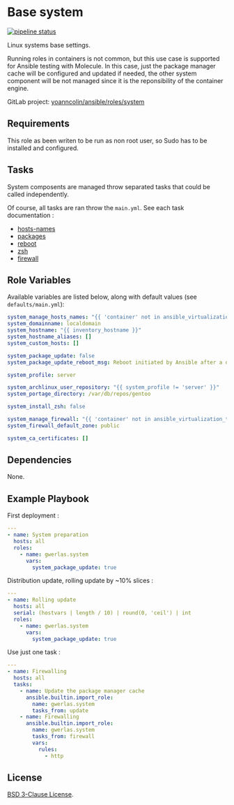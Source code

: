 Base system
===========

[![pipeline status](https://gitlab.com/yoanncolin/ansible/roles/system/badges/main/pipeline.svg)](https://gitlab.com/yoanncolin/ansible/roles/system/-/commits/main)

Linux systems base settings.

Running roles in containers is not common, but this use case is supported for
Ansible testing with Molecule. In this case, just the package manager cache
will be configured and updated if needed, the other system component will be
not managed since it is the reponsibility of the container engine.

GitLab project: [yoanncolin/ansible/roles/system](https://gitlab.com/yoanncolin/ansible/roles/system)

Requirements
------------

This role as been writen to be run as non root user, so Sudo has to be installed and configured.

Tasks
-----

System composents are managed throw separated tasks that could be called independently.

Of course, all tasks are ran throw the `main.yml`. See each task documentation :

* [hosts-names](docs/hosts-names.md)
* [packages](docs/packages.md)
* [reboot](docs/reboot.md)
* [zsh](docs/zsh.md)
* [firewall](docs/firewall.md)

Role Variables
--------------

Available variables are listed below, along with default values (see `defaults/main.yml`):

```yaml
system_manage_hosts_names: "{{ 'container' not in ansible_virtualization_tech_guest }}"
system_domainname: localdomain
system_hostname: "{{ inventory_hostname }}"
system_hostname_aliases: []
system_custom_hosts: []

system_package_update: false
system_package_update_reboot_msg: Reboot initiated by Ansible after a distribution update

system_profile: server

system_archlinux_user_repository: "{{ system_profile != 'server' }}"
system_portage_directory: /var/db/repos/gentoo

system_install_zsh: false

system_manage_firewall: "{{ 'container' not in ansible_virtualization_tech_guest }}"
system_firewall_default_zone: public

system_ca_certificates: []
```

Dependencies
------------

None.

Example Playbook
----------------

First deployment :

```yaml
---
- name: System preparation
  hosts: all
  roles:
    - name: gwerlas.system
      vars:
        system_package_update: true
```

Distribution update, rolling update by ~10% slices :

```yaml
---
- name: Rolling update
  hosts: all
  serial: (hostvars | length / 10) | round(0, 'ceil') | int
  roles:
    - name: gwerlas.system
      vars:
        system_package_update: true
```

Use just one task :

```yaml
---
- name: Firewalling
  hosts: all
  tasks:
    - name: Update the package manager cache
      ansible.builtin.import_role:
        name: gwerlas.system
        tasks_from: update
    - name: Firewalling
      ansible.builtin.import_role:
        name: gwerlas.system
        tasks_from: firewall
        vars:
          rules:
            - http
```

License
-------

[BSD 3-Clause License](LICENSE).
